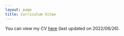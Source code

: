 ```yaml
---
layout: page
title: Curriculum Vitae
---
```


You can view my CV [here]({{site.url}}/assets/Hong,ChunYu.pdf) (last updated on 2022/06/26).
